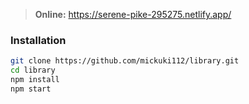 > **Online:** https://serene-pike-295275.netlify.app/

### Installation

```sh
git clone https://github.com/mickuki112/library.git
cd library
npm install
npm start
```
